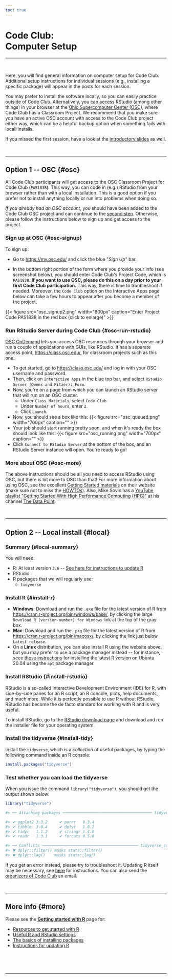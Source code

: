 ```yaml
---
toc: true
---
```


# Code Club: <br/> Computer Setup

----
<br>

Here, you will find general information on computer setup for Code Club.
Additional setup instructions for individual sessions (e.g., installing a specific package)
will appear in the posts for each session.

You may prefer to install the software locally, so you can easily practice
outside of Code Club. Alternatively, you can access RStudio (among other things)
in your browser at the [Ohio Supercomputer Center (OSC)](http://osc.edu),
where Code Club has a Classroom Project. We recommend that you make sure you have
an active OSC account with access to the Code Club project either way,
which can be a helpful backup option when something fails with locall installs.

If you missed the first session, have a look at the [introductory slides](/slides/CC01/) as well.

<br>

----

## Option 1 -- OSC {#osc}

All Code Club participants will get access to the OSC Classroom Project for Code Club (`PAS1838`).
This way, you can code in (e.g.) RStudio from your browser rather than with a local installation.
This is a good option if you prefer not to install anything locally or run into problems when doing so.

*If you already had an OSC account*, you should have been added to the Code Club OSC project
and can continue to the [second step](/codeclub-setup/#osc-run-rstudio).
Otherwise, please follow the instructions below to sign up and get access to the project.

### Sign up at OSC {#osc-signup}

To sign up:

- Go to <https://my.osc.edu/> and click the blue "*Sign Up*" bar.

- In the bottom right portion of the form where you provide your info (see screenshot below),
  you should enter Code Club's Project Code, which is `PAS1838`.
  **If you want to use OSC, please do this on a day prior to your first Code Club participation.**
  This way, there is time to troubleshoot if needed. Moreover, the `Code Club` option on the
  Interactive Apps page below can take a few hours to appear after you become a member of the project.

{{< figure src="osc_signup2.png" width="800px" caption="Enter Project Code PAS1838 in the red box (click to enlarge)" >}}

### Run RStudio Server during Code Club {#osc-run-rstudio}

[OSC OnDemand](https://ondemand.osc.edu/) lets you access OSC resources through your browser and run a couple of applications with GUIs,
like RStudio. It has a separate access point, <https://class.osc.edu/>, for classroom projects such as this one. 
- To get started, go to <https://class.osc.edu/> and log in with your OSC username and password.
- Then, click on `Interactive Apps` in the blue top bar, and select `RStudio Server (Owens and Pitzer): Form`.
- Now, you're on a page from which you can launch an RStudio server that will run on an OSC cluster.
  - Under `Class Materials`, select `Code Club`.
  - Under `Number of hours`, enter `2`.
  - Click `Launch`.
- Now, you should see a box like this:
{{< figure src="osc_queued.png" width="700px" caption="" >}}
- Your job should start running pretty soon, and when it's ready the box should look like this: 
{{< figure src="osc_running.png" width="700px" caption="" >}}
- Click `Connect to RStudio Server` at the bottom of the box, and an RStudio Server instance will open. You're ready to go!

### More about OSC {#osc-more}

The above instructions should be all you need to access RStudio using OSC,
but there is lot more to OSC than that!
For more information about using OSC, see the excellent [Getting Started materials](https://www.osc.edu/resources/getting_started)
on their website (make sure not to miss the [HOWTOs](https://www.osc.edu/resources/getting_started/howto)).
Also, Mike Sovic has a [YouTube playlist "Getting Started With High Performance
Computing (HPC)"](https://www.youtube.com/playlist?list=PLxhIMi78eQeiJ0p7REEU5i7kJK3Vk2ek3)
at his channel [The Data Point](https://www.youtube.com/channel/UC2dB6jDTbqzlTM6edzfBSGQ). 

<br>

----

## Option 2 -- Local install {#local}

### Summary {#local-summary}

You will need:
- R: At least version `3.6` -- [See here for instructions to update R](/codeclub-novice/#updating-r)
- RStudio
- R packages that we will regularly use:
  - `tidyverse`

### Install R {#install-r}

- **Windows**: Download and run the `.exe` file for the latest version of R from <https://cran.r-project.org/bin/windows/base/>,
  by clicking the large `Download R [version-number] for Windows` link at the top of the gray box.
- **Mac**: Download and run the `.pkg` file for the latest version of R from <https://cran.r-project.org/bin/macosx/>,
  by clicking the link just below `Latest release`.
- On a **Linux** distribution, you can also install R using the website above, but you may prefer to use
  a package manager instead -- for instance, seee [these instructions](https://linuxize.com/post/how-to-install-r-on-ubuntu-20-04/)
  for installing the latest R version on Ubuntu 20.04 using the `apt` package manager.

### Install RStudio {#install-rstudio}

RStudio is a so-called Interactive Development Environment (IDE) for R,
with side-by-side panes for an R script, an R concole, plots, help documents, and much more.
While it is perfectly possible to use R without RStudio, RStudio has become
the de facto standard for working with R and is very useful.

To install RStudio, go to the [RStudio download page](https://rstudio.com/products/rstudio/download/#download)
and download and run the installer file for your operating system. 

### Install the tidyverse {#install-tidy}

Install the `tidyverse`, which is a *collection* of useful packages, by
typing the following command inside an R console:

```r
install.packages("tidyverse")
```

### Test whether you can load the tidyverse

When you issue the command `library("tidyverse")`,
you should get the output shown below:

```r
library("tidyverse")

#> ── Attaching packages ─────────────────────────────────────── tidyverse 1.3.0 ──

#> ✔ ggplot2 3.3.2     ✔ purrr   0.3.4
#> ✔ tibble  3.0.4     ✔ dplyr   1.0.2
#> ✔ tidyr   1.1.2     ✔ stringr 1.4.0
#> ✔ readr   1.3.1     ✔ forcats 0.5.0

#> ── Conflicts ────────────────────────────────────────── tidyverse_conflicts() ──
#> ✖ dplyr::filter() masks stats::filter()
#> ✖ dplyr::lag()    masks stats::lag()
```

If you get an error instead, please try to troubleshoot it.
Updating R itself may be necessary, see [here](/codeclub-novice/#updating-r) for instructions.
You can also send the [organizers of Code Club](https://biodash.github.io/codeclub-about/#organizers) an email.

<br>

----

## More info {#more}

Please see the **[Getting started with R](/codeclub-novice/)** page for:

- [Resources to get started with R](/codeclub-novice/#new-to-r)
- [Useful R and RStudio settings](/codeclub-novice/#useful-settings)
- [The basics of installing packages](/codeclub-novice/#installing-r-packages)
- [Instructions for updating R](/codeclub-novice/#updating-r)



<br/> <br/> <br/>

----
